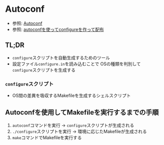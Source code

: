 # Autoconf
- 参照: [Autoconf](https://www.gnu.org/software/autoconf/)
- 参照: [autoconfを使ってconfigureを作って配布](https://nullnull.hatenablog.com/entry/20120711/1342014234)

## TL;DR
- `configure`スクリプトを自動生成するためのツール
- 設定ファイル`configure.in`を読み込むことで
  OSの種類を判別して`configure`スクリプトを生成する

### `configure`スクリプト
- OS間の差異を吸収するMakefileを生成するシェルスクリプト

## Autoconfを使用してMakefileを実行するまでの手順
1. `autoconf`コマンドを実行 -> `configure`スクリプトが生成される
2. `./configure`スクリプトを実行 -> 環境に応じたMakefileが生成される
3. `make`コマンドでMakefileを実行する
